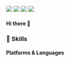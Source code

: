 <a href="mingyu6952@gmail.com" target="_blank"><img src="https://img.shields.io/badge/gmail-cd5c5c?style=flat-square&logo=gmail&logoColor=white"/></a>
<a href="https://mingyu6952.tistory.com/" target="_blank"><img src="https://img.shields.io/badge/Blog-2f4f4f?style=flat-square&logo=Tistory&logoColor=white"/></a>
<a href="https://www.instagram.com/m_gyu_519/" target="_blank"><img src="https://img.shields.io/badge/Instagram-ff1493?style=flat-square&logo=Instagram&logoColor=white"/></a>
<a href="https://www.facebook.com/profile.php?id=100007454625023/" target="_blank"><img src="https://img.shields.io/badge/Facebook-blue?style=flat-square&logo=Facebook&logoColor=white"/></a>

#### Hi there 👋

### 💪 Skills
#### Platforms & Languages


<!--
**Mingyu-Potato/Mingyu-Potato** is a ✨ _special_ ✨ repository because its `README.md` (this file) appears on your GitHub profile.

Here are some ideas to get you started:

- 🔭 I’m currently working on ...
- 🌱 I’m currently learning ...
- 👯 I’m looking to collaborate on ...
- 🤔 I’m looking for help with ...
- 💬 Ask me about ...
- 📫 How to reach me: ...
- 😄 Pronouns: ...
- ⚡ Fun fact: ...
-->
